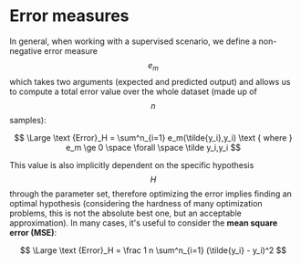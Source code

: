 # Error measures

In general, when working with a supervised scenario, we define a non-negative error measure $$e_m$$ which takes two arguments \(expected and predicted output\) and allows us to compute a total error value over the whole dataset \(made up of $$n$$ samples\):

$$
\Large \text {Error}_H = \sum^n_{i=1} e_m(\tilde{y_i},y_i) \text { where } e_m \ge 0 \space \forall \space \tilde y_i,y_i
$$

This value is also implicitly dependent on the specific hypothesis $$H$$ through the parameter set, therefore optimizing the error implies finding an optimal hypothesis \(considering the hardness of many optimization problems, this is not the absolute best one, but an acceptable approximation\). In many cases, it's useful to consider the **mean square error \(MSE\)**:

$$
\Large \text {Error}_H = \frac 1 n \sum^n_{i=1} (\tilde{y_i} - y_i)^2
$$



